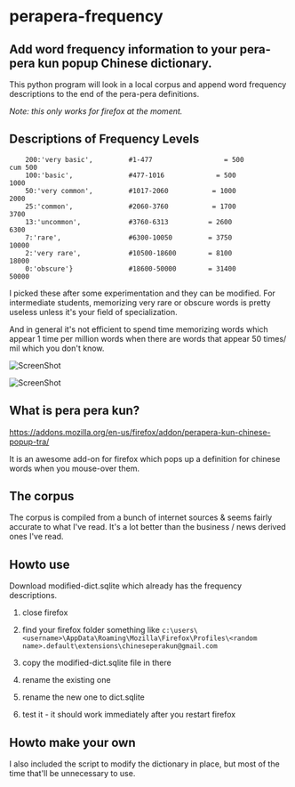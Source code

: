 perapera-frequency
==================

Add word frequency information to your pera-pera kun popup Chinese dictionary.
--------------------------------------------------------------------------------------------------------------

This python program will look in a local corpus and append word frequency descriptions to the end of the pera-pera definitions.

*Note: this only works for firefox at the moment.*





Descriptions of Frequency Levels
---------------------------------------

        200:'very basic',         #1-477                  = 500                         cum 500
        100:'basic',              #477-1016             = 500                          1000
        50:'very common',         #1017-2060           = 1000                        2000
        25:'common',              #2060-3760           = 1700                        3700
        13:'uncommon',            #3760-6313          = 2600                        6300
        7:'rare',                 #6300-10050         = 3750                        10000
        2:'very rare',            #10500-18600        = 8100                        18000
        0:'obscure'}              #18600-50000        = 31400                      50000
        
        
I picked these after some experimentation and they can be modified.  For intermediate students, memorizing very rare or obscure words is pretty useless unless it's your field of specialization.

And in general it's not efficient to spend time memorizing words which appear 1 time per million words when there are words that appear 50 times/ mil which you don't know.

![ScreenShot](https://raw.github.com/ernop/perapera-frequency/master/common.png)

![ScreenShot](https://raw.github.com/ernop/perapera-frequency/master/veryrare.png)


What is pera pera kun?
-----------------------------------

https://addons.mozilla.org/en-us/firefox/addon/perapera-kun-chinese-popup-tra/ 

It is an awesome add-on for firefox which pops up a definition for chinese words when you mouse-over them.


The corpus
----------------------------
The corpus is compiled from a bunch of internet sources & seems fairly accurate to what I've read.  It's a lot better than the business / news derived ones I've read.


Howto use
-----------------
Download modified-dict.sqlite which already has the frequency descriptions.  

1. close firefox

2. find your firefox folder something like ```c:\users\<username>\AppData\Roaming\Mozilla\Firefox\Profiles\<random name>.default\extensions\chineseperakun@gmail.com```

3. copy the modified-dict.sqlite file in there

4. rename the existing one

5. rename the new one to dict.sqlite

6. test it - it should work immediately after you restart firefox


Howto make your own
---------------------------------
I also included the script to modify the dictionary in place, but most of the time that'll be unnecessary to use.